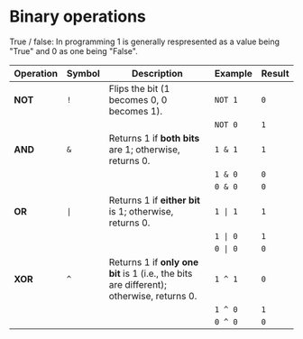 # Binary operations

True / false: In programming 1 is generally respresented as a value being "True" and 0 as one being "False".

| **Operation** | **Symbol** | **Description** | **Example** | **Result** |
|---------------|------------|-------------------|-------------|------------|
| **NOT** | `!` | Flips the bit (1 becomes 0, 0 becomes 1). | `NOT 1` | `0` |
| | | | `NOT 0` | `1` |
| **AND** | `&` | Returns 1 if **both bits** are 1; otherwise, returns 0. | `1 & 1` | `1` |
| | | | `1 & 0` | `0` |
| | | | `0 & 0` | `0` |
| **OR** | `\|` | Returns 1 if **either bit** is 1; otherwise, returns 0. | `1 \| 1` | `1` |
| | | | `1 \| 0` | `1` |
| | | | `0 \| 0` | `0` |
| **XOR** | `^` | Returns 1 if **only one bit** is 1 (i.e., the bits are different); otherwise, returns 0. | `1 ^ 1` | `0` |
| | | | `1 ^ 0` | `1` |
| | | | `0 ^ 0` | `0` |
